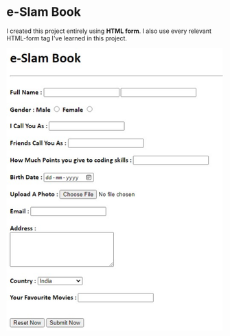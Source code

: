# e-Slam Book

I created this project entirely using **HTML form**.
I also use every relevant HTML-form tag I've learned in this project.

![Preview-Image](Image/preview-image.jpeg)

